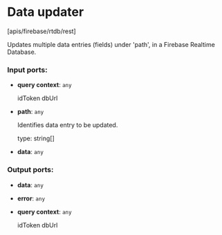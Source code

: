 # Data updater

[apis/firebase/rtdb/rest]

Updates multiple data entries (fields) under 'path', in a Firebase Realtime Database.

### Input ports:

* __query context__: `any`

    idToken
    dbUrl


* __path__: `any`

    Identifies data entry to be updated.
    
    type: string[]


* __data__: `any`

### Output ports:

* __data__: `any`


* __error__: `any`


* __query context__: `any`

    idToken
    dbUrl

